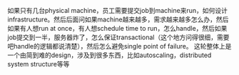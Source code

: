 如果只有几台physical machine，员工需要提交job到machine来run，如何设计infrastructure。然后后面问如果machine越来越多，需求越来越多怎么办，然后如果有人想run at once，有人想schedule time to ‍‍‌‌‍‌‌‌‍‍‌‍‌‍‌‌‍‌run，怎么handle，然后如果job提交到一半，服务器炸了，怎么保证transactional（这个地方问得很细，需要吧handle的逻辑都说清楚），然后怎么避免single point of failure。 这轮整体上是一个由简到难的design，涉及到很多东西，比如autoscaling，distributed system structure等等

<!--stackedit_data:
eyJoaXN0b3J5IjpbODQ5NzIyNDIyXX0=
-->